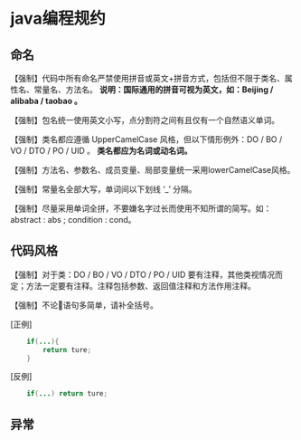 # java编程规约

## 命名

【强制】代码中所有命名严禁使用拼音或英文+拼音方式，包括但不限于类名、属性名、常量名、方法名。
**说明：国际通用的拼音可视为英文，如：Beijing / alibaba / taobao 。**

【强制】包名统一使用英文小写，点分割符之间有且仅有一个自然语义单词。

【强制】类名都应遵循 UpperCamelCase 风格，但以下情形例外：DO / BO / VO / DTO / PO /  UID 。
 **类名都应为名词或动名词。**

【强制】方法名、参数名、成员变量、局部变量统一采用lowerCamelCase风格。

【强制】常量名全部大写，单词间以下划线 ‘_’ 分隔。

【强制】尽量采用单词全拼，不要嫌名字过长而使用不知所谓的简写。如：abstract : abs ; condition : cond。


## 代码风格

【强制】对于类：DO / BO / VO / DTO / PO /  UID 要有注释，其他类视情况而定；方法一定要有注释。注释包括参数、返回值注释和方法作用注释。

【强制】不论语句多简单，请补全括号。

[正例]
```java
    if(...){
        return ture;
    } 
```
[反例]
```java
    if(...) return ture;
```


## 异常


